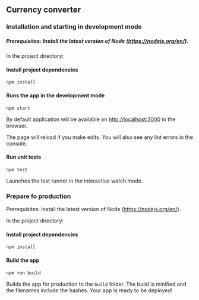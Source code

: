 ## Currency converter

### Installation and starting in development mode
##### Prerequisites: Install the latest version of Node (https://nodejs.org/en/).

In the project directory:

#### Install project dependencies

`npm install`

#### Runs the app in the development mode

`npm start`

By default application will be available on [http://localhost:3000](http://localhost:3000) in the browser.

The page will reload if you make edits. 
You will also see any lint errors in the console.

#### Run unit tests			

`npm test`

Launches the test runner in the interactive watch mode.


### Prepare fo production
Prerequisites: Install the latest version of Node (https://nodejs.org/en/).

In the project directory:

#### Install project dependencies

`npm install`

#### Build the app

`npm run build`

Builds the app for production to the `build` folder.
The build is minified and the filenames include the hashes. 
Your app is ready to be deployed!
